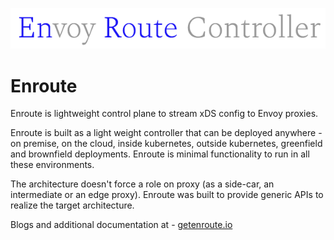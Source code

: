 ![](enroute.png)

# Enroute
Enroute is lightweight control plane to stream xDS config to Envoy proxies.

Enroute is built as a light weight controller that can be deployed anywhere - on premise, on the cloud, inside kubernetes, outside kubernetes, greenfield and brownfield deployments. Enroute is minimal functionality to run in all these environments.

The architecture doesn't force a role on proxy (as a side-car, an intermediate or an edge proxy). Enroute was built to provide generic APIs to realize the target architecture.

Blogs and additional documentation at - [getenroute.io](https://getenroute.io)
